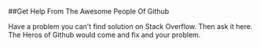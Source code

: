 ##Get Help 	From The Awesome People Of Github 

Have a problem you can't find solution on Stack Overflow. Then ask it here. The Heros of Github would come and fix and your problem. 

